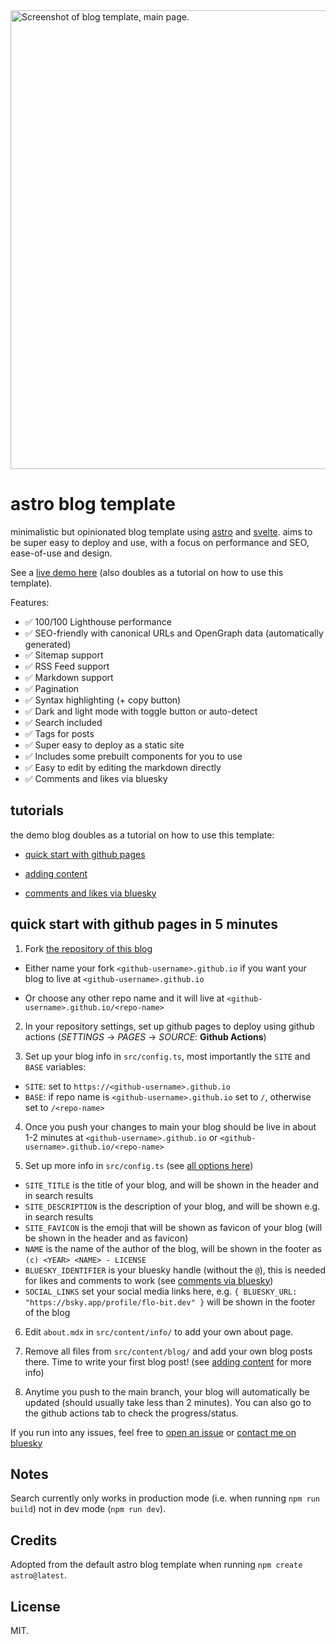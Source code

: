 <picture>
  <source media="(prefers-color-scheme: dark)" srcset="https://github.com/user-attachments/assets/18bd5c7e-3f45-4485-b4e8-6f0a45ca931d">
  <source media="(prefers-color-scheme: light)" srcset="https://github.com/user-attachments/assets/98d51208-2332-43e9-9ffb-787597644862">
  <img width="1237" height="734" alt="Screenshot of blog template, main page." src="https://github.com/user-attachments/assets/98d51208-2332-43e9-9ffb-787597644862">
</picture>

# astro blog template

minimalistic but opinionated blog template using [astro](https://astro.build/) and [svelte](https://svelte.dev/). aims to be super easy to deploy and use, with a focus on performance and SEO, ease-of-use and design.

See a [live demo here](https://flo-bit.dev/blog-template/) (also doubles as a tutorial on how to use this template).

Features:

- ✅ 100/100 Lighthouse performance
- ✅ SEO-friendly with canonical URLs and OpenGraph data (automatically generated)
- ✅ Sitemap support
- ✅ RSS Feed support
- ✅ Markdown support
- ✅ Pagination
- ✅ Syntax highlighting (+ copy button)
- ✅ Dark and light mode with toggle button or auto-detect
- ✅ Search included
- ✅ Tags for posts
- ✅ Super easy to deploy as a static site
- ✅ Includes some prebuilt components for you to use
- ✅ Easy to edit by editing the markdown directly
- ✅ Comments and likes via bluesky

## tutorials

the demo blog doubles as a tutorial on how to use this template:

- [quick start with github pages](https://flo-bit.dev/blog-template/posts/how-to-use)

- [adding content](https://flo-bit.dev/blog-template/posts/adding-content)

- [comments and likes via bluesky](https://flo-bit.dev/blog-template/posts/comments-via-bluesky)

## quick start with github pages in 5 minutes

1. Fork [the repository of this blog](https://github.com/flo-bit/blog-template) 

- Either name your fork `<github-username>.github.io` if you want your blog to live at `<github-username>.github.io` 

- Or choose any other repo name and it will live at `<github-username>.github.io/<repo-name>`

2. In your repository settings, set up github pages to deploy using github actions (_SETTINGS_ -> _PAGES_ -> _SOURCE_: **Github Actions**)

3. Set up your blog info in `src/config.ts`, most importantly the `SITE` and `BASE` variables:

- `SITE`: set to `https://<github-username>.github.io`
- `BASE`: if repo name is `<github-username>.github.io` set to `/`, otherwise set to `/<repo-name>`

4. Once you push your changes to main your blog should be live in about 1-2 minutes at 
`<github-username>.github.io` or `<github-username>.github.io/<repo-name>`

5. Set up more info in `src/config.ts` (see [all options here](https://flo-bit.dev/blog-template/posts/configuring-the-blog))

- `SITE_TITLE` is the title of your blog, and will be shown in the header and in search results
- `SITE_DESCRIPTION` is the description of your blog, and will be shown e.g. in search results
- `SITE_FAVICON` is the emoji that will be shown as favicon of your blog (will be shown in the header and as favicon)
- `NAME` is the name of the author of the blog, will be shown in the footer as `(c) <YEAR> <NAME> - LICENSE`
- `BLUESKY_IDENTIFIER` is your bluesky handle (without the `@`), this is needed for likes and comments to work 
(see [comments via bluesky](https://flo-bit.dev/blog-template/posts/comments-via-bluesky))
- `SOCIAL_LINKS` set your social media links here, e.g. `{ BLUESKY_URL: "https://bsky.app/profile/flo-bit.dev" }` 
will be shown in the footer of the blog

6. Edit `about.mdx` in `src/content/info/` to add your own about page.

7. Remove all files from `src/content/blog/` and add your own blog posts there. Time to write your first blog post! 
(see [adding content](https://flo-bit.dev/blog-template/posts/adding-content) for more info)

8. Anytime you push to the main branch, your blog will automatically be updated (should usually take less than 2 minutes). 
You can also go to the github actions tab to check the progress/status.

If you run into any issues, feel free to [open an issue](https://github.com/flo-bit/blog-template/issues) or 
[contact me on bluesky](https://bsky.app/profile/flo-bit.dev)

## Notes

Search currently only works in production mode (i.e. when running `npm run build`) not in dev mode (`npm run dev`).

## Credits

Adopted from the default astro blog template when running `npm create astro@latest`.

## License

MIT.
